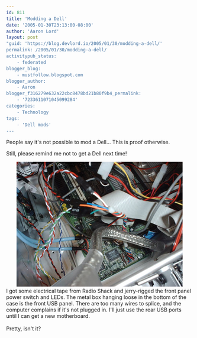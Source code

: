 ```yaml
---
id: 811
title: 'Modding a Dell'
date: '2005-01-30T23:13:00-08:00'
author: 'Aaron Lord'
layout: post
"guid: 'https://blog.devlord.io/2005/01/30/modding-a-dell/'
permalink: /2005/01/30/modding-a-dell/
activitypub_status:
    - federated
blogger_blog:
    - mustfollow.blogspot.com
blogger_author:
    - Aaron
blogger_f316279e632a22cbc8478bd21b80f9b4_permalink:
    - '7233611071045099284'
categories:
    - Technology
tags:
    - 'Dell mods'
---
```


People say it's not possible to mod a Dell... This is proof otherwise.

Still, please remind me not to get a Dell next time!
<div class="separator" style="clear:both;text-align:center;"><a style="margin-left:1em;margin-right:1em;" href="/assets/img/2011/10/lanboy-jerry-rig-002-sm.jpg?w=300"><img src="/assets/img/2011/10/lanboy-jerry-rig-002-sm.jpg?w=300" alt="" border="0" /></a></div>
I got some electrical tape from Radio Shack and jerry-rigged the front panel power switch and LEDs. The metal box hanging loose in the bottom of the case is the front USB panel. There are too many wires to splice, and the computer complains if it's not plugged in. I'll just use the rear USB ports until I can get a new motherboard.
<div class="separator" style="clear:both;text-align:center;"><a style="margin-left:1em;margin-right:1em;" href="http://mustfollow.files.wordpress.com/2005/01/lanboy-jerry-rig-003-sm.jpg?w=300"><img src="http://mustfollow.files.wordpress.com/2005/01/lanboy-jerry-rig-003-sm.jpg?w=300" alt="" border="0" /></a></div>
Pretty, isn't it?
<div class="blogger-post-footer"><img alt="" width="1" height="1" /></div>